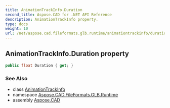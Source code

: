 ```yaml
---
title: AnimationTrackInfo.Duration
second_title: Aspose.CAD for .NET API Reference
description: AnimationTrackInfo property. 
type: docs
weight: 10
url: /net/aspose.cad.fileformats.glb.runtime/animationtrackinfo/duration/
---
```

## AnimationTrackInfo.Duration property

```csharp
public float Duration { get; }
```

### See Also

* class [AnimationTrackInfo](../)
* namespace [Aspose.CAD.FileFormats.GLB.Runtime](../../animationtrackinfo/)
* assembly [Aspose.CAD](../../../)


